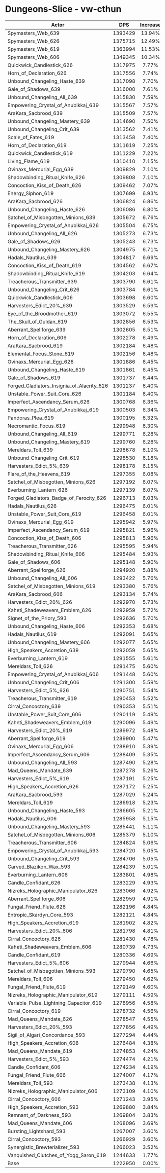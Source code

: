 # Dungeons-Slice - vw-cthun
| Actor | DPS | Increase |
|---|:---:|:---:|
|Spymasters_Web_639|1393429|13.94%|
|Spymasters_Web_626|1375715|12.49%|
|Spymasters_Web_619|1363994|11.53%|
|Spymasters_Web_606|1349345|10.34%|
|Quickwick_Candlestick_626|1317975|7.77%|
|Horn_of_Declaration_626|1317556|7.74%|
|Unbound_Changeling_Haste_639|1317098|7.70%|
|Gale_of_Shadows_639|1316000|7.61%|
|Unbound_Changeling_All_639|1315830|7.59%|
|Empowering_Crystal_of_Anubikkaj_639|1315567|7.57%|
|AraKara_Sacbrood_639|1315509|7.57%|
|Unbound_Changeling_Mastery_639|1314690|7.50%|
|Unbound_Changeling_Crit_639|1313562|7.41%|
|Scale_of_Fates_619|1313458|7.40%|
|Horn_of_Declaration_619|1311619|7.25%|
|Quickwick_Candlestick_619|1311229|7.22%|
|Living_Flame_619|1310410|7.15%|
|Ovinaxs_Mercurial_Egg_639|1309829|7.10%|
|Shadowbinding_Ritual_Knife_626|1309808|7.10%|
|Concoction_Kiss_of_Death_626|1309462|7.07%|
|Energy_Siphon_619|1307699|6.93%|
|AraKara_Sacbrood_626|1306824|6.86%|
|Unbound_Changeling_Haste_626|1306086|6.80%|
|Satchel_of_Misbegotten_Minions_639|1305672|6.76%|
|Empowering_Crystal_of_Anubikkaj_626|1305504|6.75%|
|Unbound_Changeling_All_626|1305273|6.73%|
|Gale_of_Shadows_626|1305243|6.73%|
|Unbound_Changeling_Mastery_626|1304975|6.71%|
|Hadals_Nautilus_639|1304817|6.69%|
|Concoction_Kiss_of_Death_619|1304562|6.67%|
|Shadowbinding_Ritual_Knife_619|1304203|6.64%|
|Treacherous_Transmitter_639|1303790|6.61%|
|Unbound_Changeling_Crit_626|1303784|6.61%|
|Quickwick_Candlestick_606|1303698|6.60%|
|Harvesters_Edict_20%_639|1303529|6.59%|
|Eye_of_the_Broodmother_619|1303072|6.55%|
|The_Skull_of_Guldan_619|1302856|6.53%|
|Aberrant_Spellforge_639|1302605|6.51%|
|Horn_of_Declaration_606|1302278|6.49%|
|AraKara_Sacbrood_619|1302184|6.48%|
|Elemental_Focus_Stone_619|1302156|6.48%|
|Ovinaxs_Mercurial_Egg_626|1301886|6.45%|
|Unbound_Changeling_Haste_619|1301861|6.45%|
|Gale_of_Shadows_619|1301737|6.44%|
|Forged_Gladiators_Insignia_of_Alacrity_626|1301237|6.40%|
|Unstable_Power_Suit_Core_626|1301184|6.40%|
|Imperfect_Ascendancy_Serum_626|1300768|6.36%|
|Empowering_Crystal_of_Anubikkaj_619|1300503|6.34%|
|Pandoras_Plea_619|1300195|6.32%|
|Necromantic_Focus_619|1299948|6.30%|
|Unbound_Changeling_All_619|1299771|6.28%|
|Unbound_Changeling_Mastery_619|1299760|6.28%|
|Mereldars_Toll_639|1298678|6.19%|
|Unbound_Changeling_Crit_619|1298530|6.18%|
|Harvesters_Edict_5%_639|1298178|6.15%|
|Flare_of_the_Heavens_619|1297355|6.08%|
|Satchel_of_Misbegotten_Minions_626|1297192|6.07%|
|Everburning_Lantern_626|1297139|6.07%|
|Forged_Gladiators_Badge_of_Ferocity_626|1296713|6.03%|
|Hadals_Nautilus_626|1296475|6.01%|
|Unstable_Power_Suit_Core_619|1296458|6.01%|
|Ovinaxs_Mercurial_Egg_619|1295942|5.97%|
|Imperfect_Ascendancy_Serum_619|1295821|5.96%|
|Concoction_Kiss_of_Death_606|1295813|5.96%|
|Treacherous_Transmitter_626|1295595|5.94%|
|Shadowbinding_Ritual_Knife_606|1295484|5.93%|
|Gale_of_Shadows_606|1295148|5.90%|
|Aberrant_Spellforge_626|1294920|5.88%|
|Unbound_Changeling_All_606|1293422|5.76%|
|Satchel_of_Misbegotten_Minions_619|1293380|5.76%|
|AraKara_Sacbrood_606|1293134|5.74%|
|Harvesters_Edict_20%_626|1292970|5.73%|
|Kaheti_Shadeweavers_Emblem_626|1292959|5.72%|
|Signet_of_the_Priory_593|1292636|5.70%|
|Unbound_Changeling_Haste_606|1292353|5.68%|
|Hadals_Nautilus_619|1292091|5.65%|
|Unbound_Changeling_Mastery_606|1292077|5.65%|
|High_Speakers_Accretion_639|1292059|5.65%|
|Everburning_Lantern_619|1291555|5.61%|
|Mereldars_Toll_626|1291475|5.60%|
|Empowering_Crystal_of_Anubikkaj_606|1291448|5.60%|
|Unbound_Changeling_Crit_606|1291300|5.59%|
|Harvesters_Edict_5%_626|1290751|5.54%|
|Treacherous_Transmitter_619|1290453|5.52%|
|Cirral_Concoctory_639|1290353|5.51%|
|Unstable_Power_Suit_Core_606|1290119|5.49%|
|Kaheti_Shadeweavers_Emblem_619|1290096|5.49%|
|Harvesters_Edict_20%_619|1289972|5.48%|
|Aberrant_Spellforge_619|1289900|5.47%|
|Ovinaxs_Mercurial_Egg_606|1288910|5.39%|
|Imperfect_Ascendancy_Serum_606|1288409|5.35%|
|Unbound_Changeling_All_593|1287490|5.28%|
|Mad_Queens_Mandate_639|1287278|5.26%|
|Harvesters_Edict_5%_619|1287191|5.25%|
|High_Speakers_Accretion_626|1287172|5.25%|
|AraKara_Sacbrood_593|1287029|5.24%|
|Mereldars_Toll_619|1286918|5.23%|
|Unbound_Changeling_Haste_593|1286605|5.21%|
|Hadals_Nautilus_606|1285958|5.15%|
|Unbound_Changeling_Mastery_593|1285441|5.11%|
|Satchel_of_Misbegotten_Minions_606|1285379|5.10%|
|Treacherous_Transmitter_606|1284824|5.06%|
|Empowering_Crystal_of_Anubikkaj_593|1284720|5.05%|
|Unbound_Changeling_Crit_593|1284706|5.05%|
|Carved_Blazikon_Wax_593|1284239|5.01%|
|Everburning_Lantern_606|1283801|4.98%|
|Candle_Confidant_626|1283229|4.93%|
|Nizreks_Holographic_Manipulator_626|1283066|4.92%|
|Aberrant_Spellforge_606|1282959|4.91%|
|Fungal_Friend_Flute_626|1282196|4.84%|
|Entropic_Skardyn_Core_593|1282121|4.84%|
|High_Speakers_Accretion_619|1281902|4.82%|
|Harvesters_Edict_20%_606|1281798|4.81%|
|Cirral_Concoctory_626|1281430|4.78%|
|Kaheti_Shadeweavers_Emblem_606|1280739|4.73%|
|Candle_Confidant_619|1280336|4.69%|
|Harvesters_Edict_5%_606|1279944|4.66%|
|Satchel_of_Misbegotten_Minions_593|1279790|4.65%|
|Mereldars_Toll_606|1279450|4.62%|
|Fungal_Friend_Flute_619|1279149|4.60%|
|Nizreks_Holographic_Manipulator_619|1279111|4.59%|
|Variable_Pulse_Lightning_Capacitor_619|1278956|4.58%|
|Cirral_Concoctory_619|1278732|4.56%|
|Mad_Queens_Mandate_626|1278547|4.55%|
|Harvesters_Edict_20%_593|1277856|4.49%|
|Sigil_of_Algari_Concordance_593|1277294|4.44%|
|High_Speakers_Accretion_606|1276484|4.38%|
|Mad_Queens_Mandate_619|1274853|4.24%|
|Harvesters_Edict_5%_593|1274474|4.21%|
|Candle_Confidant_606|1274234|4.19%|
|Fungal_Friend_Flute_606|1274007|4.17%|
|Mereldars_Toll_593|1273438|4.13%|
|Nizreks_Holographic_Manipulator_606|1273109|4.10%|
|Cirral_Concoctory_606|1271243|3.95%|
|High_Speakers_Accretion_593|1269880|3.84%|
|Remnant_of_Darkness_593|1269804|3.83%|
|Mad_Queens_Mandate_606|1268096|3.69%|
|Bursting_Lightshard_593|1267007|3.60%|
|Cirral_Concoctory_593|1266929|3.60%|
|Synergistic_Brewterializer_593|1266023|3.52%|
|Vanquished_Clutches_of_Yogg_Saron_619|1244633|1.77%|
|Base|1222950|0.00%|
